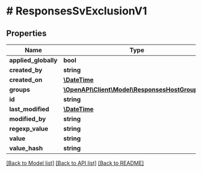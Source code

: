 # # ResponsesSvExclusionV1

## Properties

Name | Type | Description | Notes
------------ | ------------- | ------------- | -------------
**applied_globally** | **bool** |  |
**created_by** | **string** |  |
**created_on** | [**\DateTime**](\DateTime.md) |  |
**groups** | [**\OpenAPI\Client\Model\ResponsesHostGroupV1[]**](ResponsesHostGroupV1.md) |  |
**id** | **string** |  |
**last_modified** | [**\DateTime**](\DateTime.md) |  |
**modified_by** | **string** |  |
**regexp_value** | **string** |  |
**value** | **string** |  |
**value_hash** | **string** |  |

[[Back to Model list]](../../README.md#models) [[Back to API list]](../../README.md#endpoints) [[Back to README]](../../README.md)
